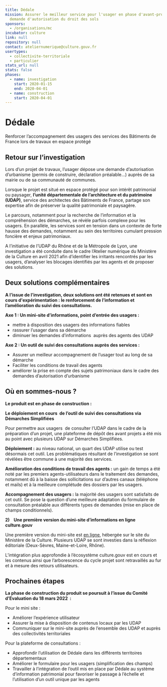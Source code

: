 ```yaml
---
title: Dédale
mission: Assurer le meilleur service pour l'usager en phase d'avant-projet de sa
  demande d'autorisation du droit des sols
sponsors:
  - /organisations/mc
incubator: culture
link: null
repository: null
contact: ateliernumerique@culture.gouv.fr
usertypes:
  - collectivite-territoriale
  - particulier
stats_url: null
stats: false
phases:
  - name: investigation
    start: 2020-01-15
    end: 2020-04-01
  - name: construction
    start: 2020-04-01
---
```

# **Dédale**

Renforcer l’accompagnement des usagers des services des Bâtiments de France lors de travaux en espace protégé

## **Retour sur l’investigation**

Lors d’un projet de travaux, l’usager dépose une demande d’autorisation d’urbanisme (permis de construire, déclaration préalable…) auprès de sa mairie ou de sa communauté de communes.

Lorsque le projet est situé en espace protégé pour son intérêt patrimonial ou paysager, **l’unité départementale de l’architecture et du patrimoine (UDAP)**, service des architectes des Bâtiments de France, partage son expertise afin de préserver la qualité patrimoniale et paysagère.

Le parcours, notamment pour la recherche de l’information et la compréhension des démarches, se révèle parfois complexe pour les usagers. En parallèle, les services sont en tension dans un contexte de forte hausse des demandes, notamment au sein des territoires cumulant pression foncière et enjeux patrimoniaux.

A l’initiative de l’UDAP du Rhône et de la Métropole de Lyon, une investigation a été conduite dans le cadre l’Atelier numérique du Ministère de la Culture en avril 2021 afin d’identifier les irritants rencontrés par les usagers, d’analyser les blocages identifiés par les agents et de proposer des solutions.

## **Deux solutions complémentaires** 

**A l’issue de l’investigation, deux solutions ont été retenues et sont en cours d'expérimentation : le renforcement de l’information et l’amélioration du suivi des consultations.**

**Axe 1 : Un mini-site d’informations, point d’entrée des usagers :**

* mettre à disposition des usagers des informations fiables
* rassurer l’usager dans sa démarche
* diminuer les demandes d’informations  auprès des agents des UDAP

**Axe 2 : Un outil de suivi des consultations auprès des services :**

* Assurer un meilleur accompagnement de l’usager tout au long de sa démarche
* Faciliter les conditions de travail des agents
* améliorer la prise en compte des sujets patrimoniaux dans le cadre des demandes d’autorisation d’urbanisme

## **Où en sommes-nous ?**

**Le produit est en phase de construction :**

**Le déploiement en cours  de l’outil de suivi des consultations via Démarches Simplifiées**

Pour permettre aux usagers  de consulter l’UDAP dans le cadre de la préparation d’un projet, une plateforme de dépôt des avant projets a été mis au point avec plusieurs UDAP sur Démarches Simplifiées.

**Déploiement :** au niveau national, un quart des UDAP utilise ou test désormais cet outil. Les problématiques résultant de l’investigation se sont révélées être commune à une majorité des services.

**Amélioration des conditions de travail des agents :** un gain de temps a été noté par les premiers agents-utilisateurs dans le traitement des demandes, notamment dû à la baisse des sollicitations sur d’autres canaux (téléphone et mails) et à la meilleure complétude des dossiers par les usagers.

**Accompagnement des usagers :** la majorité des usagers sont satisfaits de cet outil. Se pose la question d’une meilleure adaptation du formulaire de consultation préalable aux différents types de demandes (mise en place de champs conditionnels).

**2)    Une première version du mini-site d’informations en ligne culture.gouv**

Une première version du mini-site est [en ligne](https://www.culture.gouv.fr/Demarches-en-ligne/Par-thematiques/Architecture/Mes-travaux-en-secteur-protege), hébergée sur le site du Ministère de la Culture. Plusieurs UDAP se sont investies dans la réflexion éditoriale (Deux-Sèvres, Maine-et-Loire, Rhône).

L’intégration plus approfondie à l’écosystème culture.gouv est en cours et les contenus ainsi que l’arborescence du cycle projet sont retravaillés au fur et à mesure des retours utilisateurs.  

## **Prochaines étapes**

**La phase de construction du produit se poursuit à l’issue du Comité d’Evaluation du 18 mars 2022  :**

Pour le mini site :

* Améliorer l’expérience utilisateur
* Assurer la mise à disposition de contenus locaux par les UDAP
* Communiquer sur le mini-site auprès de l’ensemble des UDAP et auprès des collectivités territoriales

Pour la plateforme de consultations :

* Approfondir l’utilisation de Dédale dans les différents territoires départementaux
* Améliorer le formulaire pour les usagers (simplification des champs)
* Travailler à l’intégration de l’outil mis en place par Dédale au système d’information patrimonial pour favoriser le passage à l’échelle et l’utilisation d’un outil unique par les agents
